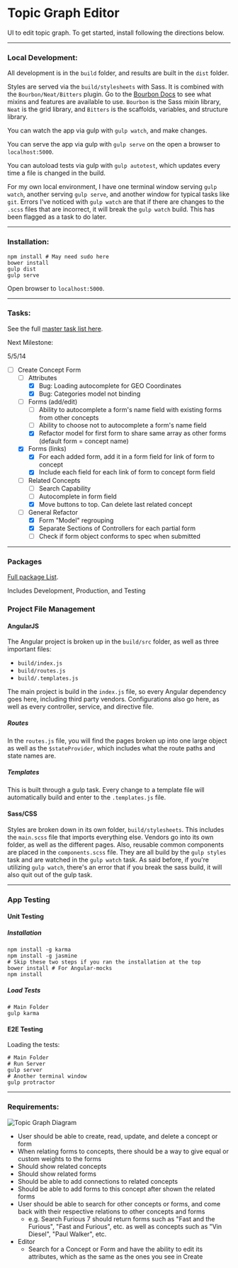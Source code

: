 Topic Graph Editor
==================

UI to edit topic graph. To get started, install following the directions below.

___

### Local Development:

All development is in the `build` folder, and results are built in the `dist` folder.

Styles are served via the `build/stylesheets` with Sass. It is combined with the `Bourbon/Neat/Bitters` plugin. Go to the [Bourbon Docs](http://bourbon.io/) to see what mixins and features are available to use. `Bourbon` is the Sass mixin library, `Neat` is the grid library, and `Bitters` is the scaffolds, variables, and structure library.

You can watch the app via gulp with `gulp watch`, and make changes.

You can serve the app via gulp with `gulp serve` on the open a browser to `localhost:5000`.

You can autoload tests via gulp with `gulp autotest`, which updates every time a file is changed in the build.

For my own local environment, I have one terminal window serving `gulp watch`, another serving `gulp serve`, and another window for typical tasks like `git`. Errors I've noticed with `gulp watch` are that if there are changes to the `.scss` files that are incorrect, it will break the `gulp watch` build. This has been flagged as a task to do later.

___

### Installation:
```shell
npm install # May need sudo here
bower install
gulp dist
gulp serve
```

Open browser to `localhost:5000`.

___

### Tasks:

See the full [master task list here](./tasks.md).

Next Milestone:

5/5/14

- [ ] Create Concept Form
    - [ ] Attributes
        - [x] Bug: Loading autocomplete for GEO Coordinates
        - [x] Bug: Categories model not binding
    - [ ] Forms (add/edit)
        - [ ] Ability to autocomplete a form's name field with existing forms from other concepts
        - [ ] Ability to choose not to autocomplete a form's name field
        - [x] Refactor model for first form to share same array as other forms (default form = concept name)
    - [x] Forms (links)
        - [x] For each added form, add it in a form field for link of form to concept
        - [x] Include each field for each link of form to concept form field
    - [ ] Related Concepts
        - [ ] Search Capability
        - [ ] Autocomplete in form field
        - [x] Move buttons to top. Can delete last related concept
    - [ ] General Refactor
        - [x] Form "Model" regrouping
        - [x] Separate Sections of Controllers for each partial form
        - [ ] Check if form object conforms to spec when submitted

___

### Packages

[Full package List](./packages.md).

Includes Development, Production, and Testing

### Project File Management

#### AngularJS

The Angular project is broken up in the `build/src` folder, as well as three important files:

* `build/index.js`
* `build/routes.js`
* `build/.templates.js`

The main project is build in the `index.js` file, so every Angular dependency goes here, including third party vendors. Configurations also go here, as well as every controller, service, and directive file.

##### Routes

In the `routes.js` file, you will find the pages broken up into one large object as well as the `$stateProvider`, which includes what the route paths and state names are.

##### Templates

This is built through a gulp task. Every change to a template file will automatically build and enter to the `.templates.js` file.

#### Sass/CSS

Styles are broken down in its own folder, `build/stylesheets`. This includes the `main.scss` file that imports everything else. Vendors go into its own folder, as well as the different pages. Also, reusable common components are placed in the `components.scss` file. They are all build by the `gulp styles` task and are watched in the `gulp watch` task. As said before, if you're utilizing `gulp watch`, there's an error that if you break the sass build, it will also quit out of the gulp task.

___

### App Testing

#### Unit Testing

##### Installation

```shell
npm install -g karma
npm install -g jasmine
# Skip these two steps if you ran the installation at the top
bower install # For Angular-mocks
npm install
```

##### Load Tests

```shell
# Main Folder
gulp karma
```

#### E2E Testing

Loading the tests:

```shell
# Main Folder
# Run Server
gulp server
# Another terminal window
gulp protractor
```

___

### Requirements:

![Topic Graph Diagram](https://github.com/reverb/concepts-load/blob/master/topic_graph.png)

* User should be able to create, read, update, and delete a concept or form
* When relating forms to concepts, there should be a way to give equal or custom weights to the forms
* Should show related concepts
* Should show related forms
* Should be able to add connections to related concepts
* Should be able to add forms to this concept after shown the related forms
* User should be able to search for other concepts or forms, and come back with their respective relations to other concepts and forms
    * e.g. Search Furious 7 should return forms such as "Fast and the Furious", "Fast and Furious", etc. as well as concepts such as "Vin Diesel", "Paul Walker", etc.
* Editor
    * Search for a Concept or Form and have the ability to edit its attributes, which as the same as the ones you see in Create
